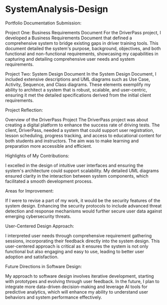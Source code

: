 # SystemAnalysis-Design

Portfolio Documentation Submission: 

Project One: Business Requirements Document
For the DriverPass project, I developed a Business Requirements Document that defined a comprehensive system to bridge existing gaps in driver training tools. This document detailed the system's purpose, background, objectives, and both functional and non-functional requirements, showcasing my capabilities in capturing and detailing comprehensive user needs and system requirements.

Project Two: System Design Document
In the System Design Document, I included extensive descriptions and UML diagrams such as Use Case, Activity, Sequence, and Class diagrams. These elements exemplify my ability to architect a system that is robust, scalable, and user-centric, ensuring it met the detailed specifications derived from the initial client requirements.

Project Reflection: 

Overview of the DriverPass Project
The DriverPass project was about creating a digital platform to enhance the success rate of driving tests. The client, DriverPass, needed a system that could support user registration, lesson scheduling, progress tracking, and access to educational content for both students and instructors. The aim was to make learning and preparation more accessible and efficient.


Highlights of My Contributions: 

I excelled in the design of intuitive user interfaces and ensuring the system's architecture could support scalability. My detailed UML diagrams ensured clarity in the interaction between system components, which facilitated a smooth development process.


Areas for Improvement: 

If I were to revise a part of my work, it would be the security features of the system design. Enhancing the security protocols to include advanced threat detection and response mechanisms would further secure user data against emerging cybersecurity threats.


User-Centered Design Approach: 

I interpreted user needs through comprehensive requirement gathering sessions, incorporating their feedback directly into the system design. This user-centered approach is critical as it ensures the system is not only functional but also engaging and easy to use, leading to better user adoption and satisfaction.


Future Directions in Software Design: 

My approach to software design involves iterative development, starting with prototypes and evolving through user feedback. In the future, I plan to integrate more data-driven decision-making and leverage AI tools for predictive analytics, which will enhance my ability to understand user behaviors and system performance effectively.
